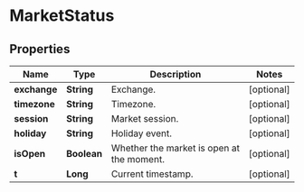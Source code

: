 # MarketStatus

## Properties

 Name         | Type        | Description                               | Notes      
--------------|-------------|-------------------------------------------|------------
 **exchange** | **String**  | Exchange.                                 | [optional] 
 **timezone** | **String**  | Timezone.                                 | [optional] 
 **session**  | **String**  | Market session.                           | [optional] 
 **holiday**  | **String**  | Holiday event.                            | [optional] 
 **isOpen**   | **Boolean** | Whether the market is open at the moment. | [optional] 
 **t**        | **Long**    | Current timestamp.                        | [optional] 



